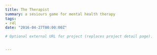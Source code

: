 ```yaml
---
title: The Therapist
summary: a sesiours game for mental health therapy
tags:
- r4l
date: "2016-04-27T00:00:00Z"

# Optional external URL for project (replaces project detail page).


---
```


